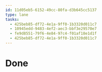 ```yaml
---
id: 11d05eb5-6152-49cc-80fa-d3b645cc5137
type: lane
tasks:
  - 425beb85-df72-4e1a-9ff0-1b3320d011c7
  - 10945edd-9483-4ef2-aec3-bbf3e29570e7
  - fe9d8551-79f6-4e84-97c4-f01af18e1d1f
  - 425beb85-df72-4e1a-9ff0-1b3320d011c7
---
```


# Done
